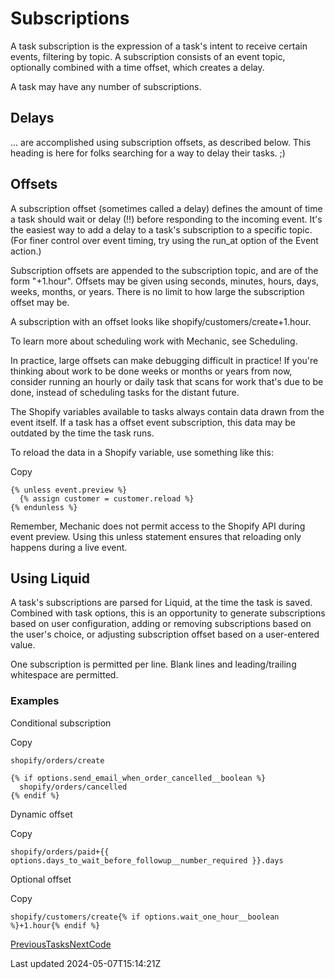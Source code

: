 # Subscriptions

A task subscription is the expression of a task's intent to receive certain events, filtering by topic. A subscription consists of an event topic, optionally combined with a time offset, which creates a delay.

A task may have any number of subscriptions.

## Delays

... are accomplished using subscription offsets, as described below. This heading is here for folks searching for a way to delay their tasks. ;)

## Offsets

A subscription offset (sometimes called a delay) defines the amount of time a task should wait or delay (!!) before responding to the incoming event. It's the easiest way to add a delay to a task's subscription to a specific topic. (For finer control over event timing, try using the run\_at option of the Event action.)

Subscription offsets are appended to the subscription topic, and are of the form "+1.hour". Offsets may be given using seconds, minutes, hours, days, weeks, months, or years. There is no limit to how large the subscription offset may be.

A subscription with an offset looks like shopify/customers/create+1.hour.

To learn more about scheduling work with Mechanic, see Scheduling.

In practice, large offsets can make debugging difficult in practice! If you're thinking about work to be done weeks or months or years from now, consider running an hourly or daily task that scans for work that's due to be done, instead of scheduling tasks for the distant future.

The Shopify variables available to tasks always contain data drawn from the event itself. If a task has a offset event subscription, this data may be outdated by the time the task runs.

To reload the data in a Shopify variable, use something like this:

Copy

    {% unless event.preview %}
      {% assign customer = customer.reload %}
    {% endunless %}

Remember, Mechanic does not permit access to the Shopify API during event preview. Using this unless statement ensures that reloading only happens during a live event.

## Using Liquid

A task's subscriptions are parsed for Liquid, at the time the task is saved. Combined with task options, this is an opportunity to generate subscriptions based on user configuration, adding or removing subscriptions based on the user's choice, or adjusting subscription offset based on a user-entered value.

One subscription is permitted per line. Blank lines and leading/trailing whitespace are permitted.

### Examples

Conditional subscription

Copy

    shopify/orders/create
    
    {% if options.send_email_when_order_cancelled__boolean %}
      shopify/orders/cancelled
    {% endif %}

Dynamic offset

Copy

    shopify/orders/paid+{{ options.days_to_wait_before_followup__number_required }}.days

Optional offset

Copy

    shopify/customers/create{% if options.wait_one_hour__boolean %}+1.hour{% endif %}

[PreviousTasks](/core/tasks)[NextCode](/core/tasks/code)

Last updated 2024-05-07T15:14:21Z